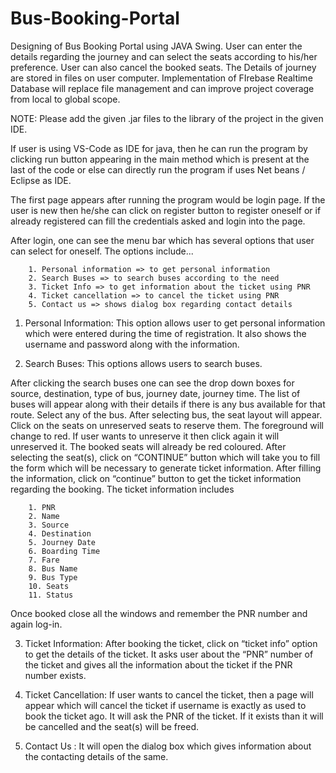 # Bus-Booking-Portal
Designing of Bus Booking Portal using JAVA Swing. User can enter the details regarding the journey and can select the seats according to his/her preference. User can also cancel the booked seats. The Details of journey are stored in files on user computer. Implementation of FIrebase Realtime Database will replace file management and can improve project coverage from local to global scope.


NOTE: Please add the given .jar files to the library of the project in the given IDE. 

If user is using VS-Code as IDE for java, then he can run the program by clicking run button appearing in the main method which is present at the last of the code or else can directly run the program if uses Net beans / Eclipse as IDE. 

The first page appears after running the program would be login page. If the user is new then he/she can click on register button to register oneself or if already registered can fill the credentials asked and login into the page. 

After login, one can see the menu bar which has several options that user can select for oneself. The options include... 

		1. Personal information => to get personal information 
		2. Search Buses => to search buses according to the need 
		3. Ticket Info => to get information about the ticket using PNR 
		4. Ticket cancellation => to cancel the ticket using PNR 
		5. Contact us => shows dialog box regarding contact details 

1) Personal Information: This option allows user to get personal information which were entered during the time of registration. It also shows the username and password along with the information. 

2) Search Buses: This options allows users to search buses. 

After clicking the search buses one can see the drop down boxes for source, destination, type of bus, journey date, journey time. 
The list of buses will appear along with their details if there is any bus available for that route. Select any of the bus. 
After selecting bus, the seat layout will appear. Click on the seats on unreserved seats to reserve them. The foreground will change to red. If user wants to unreserve it then click again it will unreserved it. The booked seats will already be red coloured. 
After selecting the seat(s), click on “CONTINUE” button which will take you to fill the form which will be necessary to generate ticket information. After filling the information, click on “continue” button to get the ticket information regarding the booking. The ticket information includes 

		1. PNR 
		2. Name 
		3. Source 
		4. Destination 
		5. Journey Date 
		6. Boarding Time 
		7. Fare 
		8. Bus Name 
		9. Bus Type 
		10. Seats 
		11. Status 

Once booked close all the windows and remember the PNR number and again log-in. 

3) Ticket Information: After booking the ticket, click on “ticket info” option to get the details of the ticket. It asks user about the “PNR” number of the ticket and gives all the information about the ticket if the PNR number exists. 

4) Ticket Cancellation: If user wants to cancel the ticket, then a page will appear which will cancel the ticket if username is exactly as used to book the ticket ago. It will ask the PNR of the ticket. If it exists than it will be cancelled and the seat(s) will be freed. 

5) Contact Us : It will open the dialog box which gives information about the contacting details of the same. 
